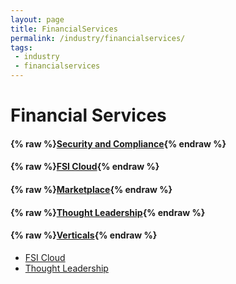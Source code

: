 ```yaml
---
layout: page
title: FinancialServices
permalink: /industry/financialservices/
tags:
 - industry
 - financialservices
---
```


# Financial Services

<!-- Not implemented -->
<!-- #### {% raw %}[Financial Services](financial-services){% endraw %} -->

#### {% raw %}[Security and Compliance](security-and-compliance){% endraw %}
#### {% raw %}[FSI Cloud](fsi-cloud){% endraw %}
#### {% raw %}[Marketplace](marketplace){% endraw %}
#### {% raw %}[Thought Leadership](thought-leadership){% endraw %}
#### {% raw %}[Verticals](verticals){% endraw %}

* [FSI Cloud](https://microsoft.github.io/PartnerResources/industry/financialservices/fsi-cloud)
* [Thought Leadership](https://microsoft.github.io/PartnerResources/industry/financialservices/thought-leadership)

